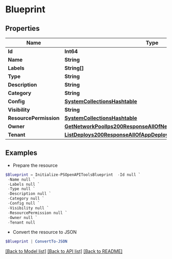 # Blueprint
## Properties

Name | Type | Description | Notes
------------ | ------------- | ------------- | -------------
**Id** | **Int64** |  | [optional] 
**Name** | **String** |  | [optional] 
**Labels** | **String[]** |  | [optional] 
**Type** | **String** |  | [optional] 
**Description** | **String** |  | [optional] 
**Category** | **String** |  | [optional] 
**Config** | [**SystemCollectionsHashtable**](.md) |  | [optional] 
**Visibility** | **String** |  | [optional] 
**ResourcePermission** | [**SystemCollectionsHashtable**](.md) |  | [optional] 
**Owner** | [**GetNetworkPoolIps200ResponseAllOfNetworkPoolIpsInnerCreatedBy**](GetNetworkPoolIps200ResponseAllOfNetworkPoolIpsInnerCreatedBy.md) |  | [optional] 
**Tenant** | [**ListDeploys200ResponseAllOfAppDeploysInnerInstance**](ListDeploys200ResponseAllOfAppDeploysInnerInstance.md) |  | [optional] 

## Examples

- Prepare the resource
```powershell
$Blueprint = Initialize-PSOpenAPIToolsBlueprint  -Id null `
 -Name null `
 -Labels null `
 -Type null `
 -Description null `
 -Category null `
 -Config null `
 -Visibility null `
 -ResourcePermission null `
 -Owner null `
 -Tenant null
```

- Convert the resource to JSON
```powershell
$Blueprint | ConvertTo-JSON
```

[[Back to Model list]](../README.md#documentation-for-models) [[Back to API list]](../README.md#documentation-for-api-endpoints) [[Back to README]](../README.md)

